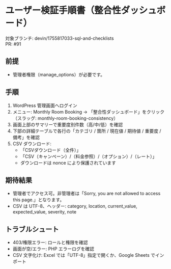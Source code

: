 # ユーザー検証手順書（整合性ダッシュボード）

対象ブランチ: devin/1755817033-sql-and-checklists  
PR: #91

## 前提
- 管理者権限（manage_options）が必要です。

## 手順
1. WordPress 管理画面へログイン
2. メニュー: Monthly Room Booking → 「整合性ダッシュボード」をクリック（スラッグ: monthly-room-booking-consistency）
3. 画面上部のサマリーで重要度別件数（高/中/低）を確認
4. 下部の詳細テーブルで各行の「カテゴリ / 箇所 / 現在値 / 期待値 / 重要度 / 備考」を確認
5. CSV ダウンロード:
   - 「CSVダウンロード（全件）」
   - 「CSV（キャンペーン）/（料金参照）/（オプション）/（レート）」
   - ダウンロードは nonce により保護されています

## 期待結果
- 管理者でアクセス可。非管理者は「Sorry, you are not allowed to access this page.」となります。
- CSV は UTF-8、ヘッダー: category, location, current_value, expected_value, severity, note

## トラブルシュート
- 403/権限エラー: ロールと権限を確認
- 画面が空/エラー: PHP エラーログを確認
- CSV 文字化け: Excel では「UTF-8」指定で開くか、Google Sheets でインポート
